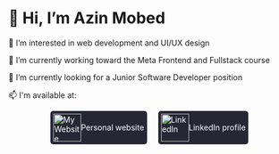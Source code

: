 <!--
**azinmbd/azinmbd** is a ✨ _special_ ✨ repository because its `README.md` (this file) appears on your GitHub profile.

Here are some ideas to get you started:

- 🔭 I’m currently working on ...
- 🌱 I’m currently learning ...
- 👯 I’m looking to collaborate on ...
- 🤔 I’m looking for help with ...
- 💬 Ask me about ...
- 📫 How to reach me: ...
- 😄 Pronouns: ...
- ⚡ Fun fact: ...
-->
# 👋 Hi, I’m Azin Mobed

👀 I’m interested in web development and UI/UX design

🌱 I’m currently working toward the Meta Frontend and Fullstack course

🔭 I’m currently looking for a Junior Software Developer position

📫 I'm available at:

<div style="display: flex; justify-content: center; gap: 20px;">
    <a href="https://azinmobed.com" style="text-decoration: none; color: white; justify-content: center; align-items: center; display: flex; background-color: #252735; width: fit-content; padding: 5px; border-radius: 5px;">
        <img src="https://i.imgur.com/VES5XyE.png" alt="My Website" width="50" height="50">
        Personal website
    </a>
    <a href="https://www.linkedin.com/in/azin-mobedmehdiabadi/" style="text-decoration: none; color: white; justify-content: center; align-items: center; display: flex; background-color: #252735; width: fit-content; padding: 5px; border-radius: 5px;">
        <img src="https://i.imgur.com/W8Trfeb.png" alt="LinkedIn" width="50" height="50">
        LinkedIn profile
    </a>
</div>






